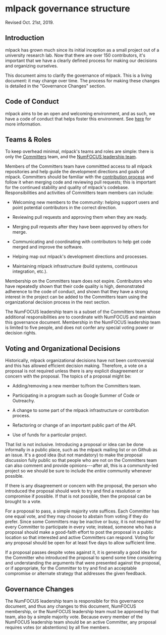 # mlpack governance structure

Revised Oct. 21st, 2019.

## Introduction

mlpack has grown much since its initial inception as a small project out of a
university research lab.  Now that there are over 150 contributors, it's
important that we have a clearly defined process for making our decisions and
organizing ourselves.

This document aims to clarify the governance of mlpack.  This is a living
document: it may change over time.  The process for making these changes is
detailed in the "Governance Changes" section.

## Code of Conduct

mlpack aims to be an open and welcoming environment, and as such, we have a
code of conduct that helps foster this environment.  See
[here](https://github.com/mlpack/mlpack/blob/master/CODE_OF_CONDUCT.md) for
more information.

## Teams & Roles

To keep overhead minimal, mlpack's teams and roles are simple: there is only
the [Committers](https://github.com/orgs/mlpack/teams/contributors) team, and
the [NumFOCUS leadership team](TODO:link).

Members of the Committers team have committted access to all mlpack repositories
and help guide the development directions and goals of mlpack.  Committers
should be familiar with the [contribution
process](https://github.com/mlpack/mlpack/blob/master/CONTRIBUTING.md) and
follow it when merging code and reviewing pull requests; this is important for
the continued stability and quality of mlpack's codebase.  Responsibilities and
activities of Committers team members can include:

 * Welcoming new members to the community: helping support users and point
   potential contributors in the correct direction.

 * Reviewing pull requests and approving them when they are ready.

 * Merging pull requests after they have been approved by others for merge.

 * Communicating and coordinating with contributors to help get code merged and
   improve the software.

 * Helping map out mlpack's development directions and processes.

 * Maintaining mlpack infrastructure (build systems, continuous integration,
   etc.).

Membership on the Committers team does not expire.  Contributors who have
repeatedly shown that their code quality is high, demonstrated adherence to the
code of conduct, and shown that they have a strong interest in the project can
be added to the Committers team using the organizational decision process in
the next section.

The NumFOCUS leadership team is a subset of the Committers team whose
additional responsibilities are to coordinate with NumFOCUS and maintain this
governance document.  Membership in the NumFOCUS leadership team is limited to
five people, and does not confer any special voting power or decision rights.

## Voting and Organizational Decisions

Historically, mlpack organizational decisions have not been controversial and
this has allowed efficient decision making.  Therefore, a vote on a proposal is
not required unless there is any explicit disagreement or concern with the
proposal.  The topics of a proposal might be:

 * Adding/removing a new member to/from the Committers team.

 * Participating in a program such as Google Summer of Code or Outreachy.

 * A change to some part of the mlpack infrastructure or contribution process.

 * Refactoring or change of an important public part of the API.

 * Use of funds for a particular project.

That list is not inclusive.  Introducing a proposal or idea can be done
informally in a public place, such as the mlpack mailing list or on Github as
an issue.  It's a good idea (but not mandatory) to make the proposal discussion
fully public so that people who are not on the Committers team can also comment
and provide opinions---after all, this is a community-led project so we should
be sure to include the *entire* community whenever possible.

If there is any disagreement or concern with the proposal, the person who
introduced the proposal should work to try and find a resolution or compromise
if possible.  If that is not possible, then the proposal can be brought to a
vote.

For a proposal to pass, a simple majority vote suffices.  Each Committer has
one equal vote, and they may choose to abstain from voting if they do prefer.
Since some Committers may be inactive or busy, it is not required for every
Committer to participate in every vote; instead, someone who has a proposal
should make a good-faith effort to post the proposal in a public location so
that interested and active Committers can respond.  Voting for any proposal
should be open for at least five days to allow sufficient time.

If a proposal passes despite votes against it, it is generally a good idea for
the Committer who introduced the proposal to spend some time considering and
understanding the arguments that were presented against the proposal, or if
appropriate, for the Committer to try and find an acceptable compromise or
alternate strategy that addresses the given feedback.

## Governance Changes

The NumFOCUS leadership team is responsible for this governance document, and
thus any changes to this document, NumFOCUS membership, or the NumFOCUS
leadership team must be approved by that team, also by a simple majority vote.
Because every member of the NumFOCUS leadership team should be an active
Committer, any proposal requires votes (or abstentions) by all five members.

